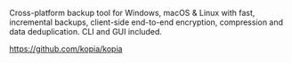 Cross-platform backup tool for Windows, macOS & Linux with fast, incremental backups, client-side end-to-end encryption, compression and data deduplication. CLI and GUI included.

https://github.com/kopia/kopia
